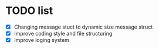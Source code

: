 TODO list
==========

- [X] Changing message stuct to dynamic size message struct
- [X] Improve coding style and file structuring
- [X] Improve loging system
